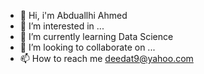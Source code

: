 - 👋 Hi, i'm Abduallhi Ahmed
- 👀 I’m interested in ...
- 🌱 I’m currently learning Data Science
- 💞️ I’m looking to collaborate on ...
- 📫 How to reach me deedat9@yahoo.com

<!---
Deedat9/Deedat9 is a ✨ special ✨ repository because its `README.md` (this file) appears on your GitHub profile.
You can click the Preview link to take a look at your changes.
--->
